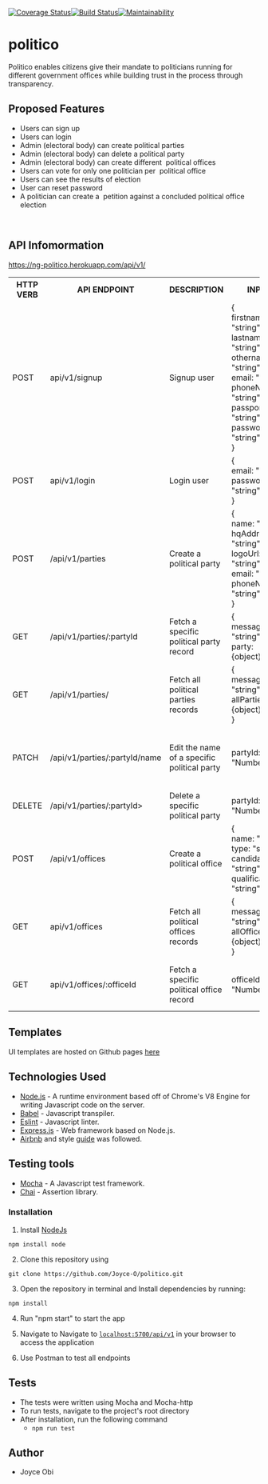 [![Coverage Status](https://coveralls.io/repos/github/Joyce-O/politico/badge.svg?branch=ch-setup-server-dummydata-163462653)](https://coveralls.io/github/Joyce-O/politico?branch=ch-setup-server-dummydata-163462653)[![Build Status](https://travis-ci.com/Joyce-O/politico.svg?branch=develop)](https://travis-ci.com/Joyce-O/politico)[![Maintainability](https://api.codeclimate.com/v1/badges/007dee6ff633b33dc8ca/maintainability)](https://codeclimate.com/github/Joyce-O/politico/maintainability)

# politico
Politico enables citizens give their mandate to politicians running for different government offices while building trust in the process through transparency.

## Proposed Features
- Users can sign up <br>
- Users can login <br>
- Admin (electoral body) can create political parties<br>
- Admin (electoral body) can delete a political party<br>
- Admin (electoral body) can create different ​ political offices<br>
- Users can vote for only one politician per ​ political office<br>
- Users can see the results of election<br/>
- User can reset password<br>
- A politician can create a ​ petition​ against a concluded political office election<br>
<br/>

## API Infomormation
https://ng-politico.herokuapp.com/api/v1/

<table>

<tr><th>HTTP VERB</th><th>API ENDPOINT</th><th>DESCRIPTION</th><th>INPUT</th><th>OUTPUT</th></tr>

<tr>
<td>POST</td> <td>api/v1/signup</td>  <td>Signup user</td>
<td>
{<br> firstname: "string",<br> lastname: "string",<br> othername: "string",<br>email: "string",<br>phoneNumber: "string",<br> passportUrl: "string",<br>password: "string"<br>}
</td>
<td>
{<br> message: "string"}
</td>
</tr>

<tr>
<td>POST</td> <td>api/v1/login</td>  <td>Login user</td>
<td>
{<br> email: "string",<br>password: "string"<br>}
</td>
<td>
{<br> message: "string"}
</td>
</tr>

<tr>
<td>POST</td> <td>/api/v1/parties</td>  <td>Create a political party</td>
<td>
{<br> name: "string",<br>hqAddress: "string",<br>logoUrl: "string",<br>email: "string",<br>phoneNumber: "string"<br>}
</td>
<td>{<br>message: "string"<br>party: {object}<br>}</td>
</tr>

<tr>
<td>GET</td> <td>/api/v1/parties/:partyId</td>  <td>Fetch a specific ​ political party​ record</td>
<td>{<br>message: "string",<br>party: {object}}</td>
</tr>

<tr>
<td>GET</td> <td>/api/v1/parties/</td>  <td>Fetch all ​ political parties​ records</td>
<td>{<br>message: "string",<br>allParties: {object}<br>}</td>
</tr>

<tr>
<td>PATCH</td> <td>/api/v1/parties/:partyId/name</td>  <td>Edit the name of a specific ​ political party</td>
<td>partyId: "Number"</td>
<td>{<br>message: "string",<br>foundParty: {object}<br>}</td>
</tr>

<tr>
<td>DELETE</td> <td>/api/v1/parties/:partyId></td>  <td>Delete a specific ​ political party</td>
<td>partyId: "Number"</td>
<td>{message: {object}}</td>
</tr>

<tr>
<td>POST</td> <td>/api/v1/offices</td>  <td>Create a ​ political office</td>
<td>
{<br> name: "string",<br>type: "string",<br>candidateAge: "string",<br>qualification: "string"}
</td>
<td>{<br>message: "string,"<br>office: {object}<br>}</td>
</tr>

<tr>
<td>GET</td> <td>api/v1/offices</td>  <td>Fetch all ​ political offices​ records</td>
<td>{<br>message: "string"<br>allOffices: {object}<br>}</td>
</tr>

<tr>
<td>GET</td> <td>api/v1/offices/:officeId</td>  <td>Fetch a specific political office record</td>
<td>officeId: "Number"</td>
<td>{<br>message: "string",<br>office: {object}}</td>
</tr>

<tr>

</table>

## Templates
UI templates are hosted on Github pages [here](https://joyce-o.github.io/politico/pages/index.html)

## Technologies Used
* [Node.js](https://nodejs.org) - A runtime environment based off of Chrome's V8 Engine for writing Javascript code on the server.
* [Babel](https://babeljs.io) - Javascript transpiler.
* [Eslint](https://eslint.org/) - Javascript linter. 
* [Express.js](https://expressjs.com) - Web framework based on Node.js.
* [Airbnb](https://www.npmjs.com/package/eslint-config-airbnb) and style [guide](https://github.com/airbnb/javascript) was followed.

## Testing tools
* [Mocha](https://mochajs.org/) - A Javascript test framework.
* [Chai](http://chaijs.com) - Assertion library.


### Installation

1. Install [NodeJs](https://nodejs.org/en/download/)
```
npm install node
```
2. Clone this repository using
```
git clone https://github.com/Joyce-O/politico.git
```
3. Open the repository in terminal and Install dependencies by running:
```
npm install
```
4. Run "npm start" to start the app

5. Navigate to
Navigate to [`localhost:5700/api/v1`](localhost:3000/api/v1) in your browser to access the application

6. Use Postman to test all endpoints


## Tests

* The tests were written using Mocha and Mocha-http
* To run tests, navigate to the project's root directory
* After installation, run the following command
    - `npm run test`
    
## Author
* Joyce Obi

